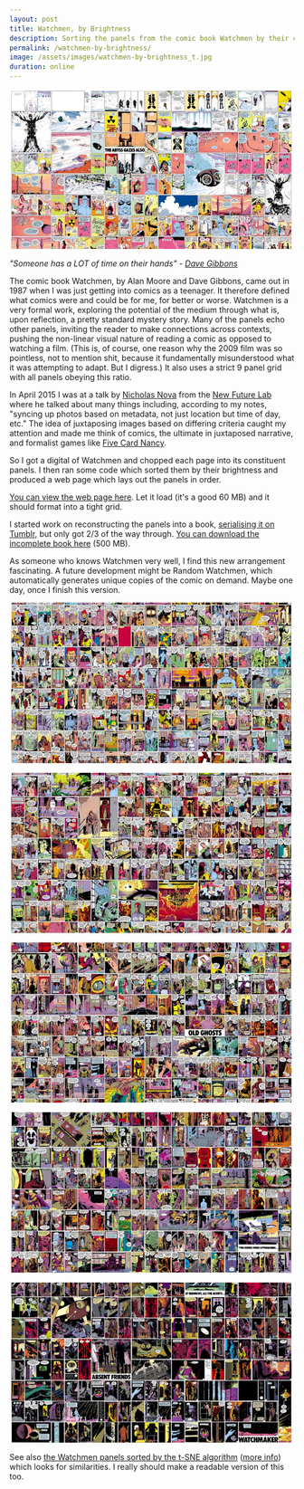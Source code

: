 ```yaml
---
layout: post
title: Watchmen, by Brightness
description: Sorting the panels from the comic book Watchmen by their computated brightness.
permalink: /watchmen-by-brightness/
image: /assets/images/watchmen-by-brightness_t.jpg
duration: online
---
```

![](/assets/images/watchmen-by-brightness-1.jpg)

*"Someone has a LOT of time on their hands" - [Dave Gibbons](https://twitter.com/davegibbons90/status/595678823833849857)*

The comic book Watchmen, by Alan Moore and Dave Gibbons, came out in 1987 when I was just getting into comics as a teenager. It therefore defined what comics were and could be for me, for better or worse. Watchmen is a very formal work, exploring the potential of the medium through what is, upon reflection, a pretty standard mystery story. Many of the panels echo other panels, inviting the reader to make connections across contexts, pushing the non-linear visual nature of reading a comic as opposed to watching a film. (This is, of course, one reason why the 2009 film was so pointless, not to mention shit, because it fundamentally misunderstood what it was attempting to adapt. But I digress.) It also uses a strict 9 panel grid with all panels obeying this ratio. 

In April 2015 I was at a talk by [Nicholas Nova](https://www.nicolasnova.net) from the [New Future Lab](http://nearfuturelaboratory.com) where he talked about many things including, according to my notes, "syncing up photos based on metadata, not just location but time of day, etc." The idea of juxtaposing images based on differing criteria caught my attention and made me think of comics, the ultimate in juxtaposed narrative, and formalist games like [Five Card Nancy](http://www.scottmccloud.com/4-inventions/nancy/index.html).

So I got a digital of Watchmen and chopped each page into its constituent panels. I then ran some code which sorted them by their brightness and produced a web page which lays out the panels in order. 

[You can view the web page here](https://art.peteashton.com/works/watchmen/). Let it load (it's a good 60 MB) and it should format into a tight grid. 

I started work on reconstructing the panels into a book, [serialising it on Tumblr](https://watchmenbybrightness.tumblr.com), but only got 2/3 of the way through. [You can download the incomplete book here](https://www.dropbox.com/s/z7uuvhyg3l4sz9f/Watchmen%20by%20Brightness.pdf?dl=1) (500 MB).

As someone who knows Watchmen very well, I find this new arrangement fascinating. A future development might be Random Watchmen, which automatically generates unique copies of the comic on demand. Maybe one day, once I finish this version. 

![](/assets/images/watchmen-by-brightness-2.jpg)

![](/assets/images/watchmen-by-brightness-3.jpg)

![](/assets/images/watchmen-by-brightness-4.jpg)

![](/assets/images/watchmen-by-brightness-5.jpg)

![](/assets/images/watchmen-by-brightness-6.jpg)

See also [the Watchmen panels sorted by the t-SNE algorithm](https://www.flickr.com/photos/peteashton/48561453406/) ([more info](https://art.peteashton.com/tsne/)) which looks for similarities. I really should make a readable version of this too. 